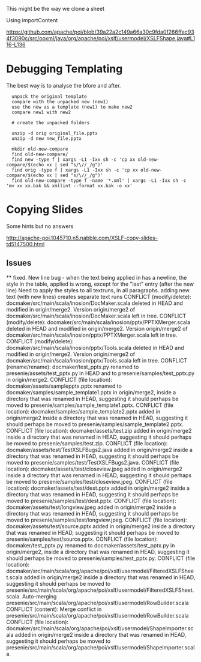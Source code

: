 This might be the way we clone a sheet

Using importContent

https://github.com/apache/poi/blob/39a22a2c149a66a30c9fda0f266ffec934f3090c/src/ooxml/java/org/apache/poi/xslf/usermodel/XSLFShape.java#L116-L136

# Debugging Templating

The best way is to analyse the bfore and after.

```
  unpack the original template
  compare with the unpacked new (new1)
  use the new as a template (new1) to make new2
  compare new1 with new2
```

```
  # create the unpacked folders

  unzip -d orig original_file.pptx
  unzip -d new new_file.pptx

  mkdir old-new-compare
  find old-new-compare/
  find new -type f | xargs -L1 -Ixx sh -c 'cp xx old-new-compare/$(echo xx | sed "s/\//_/g")'
  find orig -type f | xargs -L1 -Ixx sh -c 'cp xx old-new-compare/$(echo xx | sed "s/\//_/g")'
  find old-new-compare -type f -name '*.xml' | xargs -L1 -Ixx sh -c 'mv xx xx.bak && xmllint --format xx.bak -o xx'
```

# Copying Slides

Some hints but no answers

http://apache-poi.1045710.n5.nabble.com/XSLF-copy-slides-td5147500.html

## Issues

** fixed. New line bug - when the text being applied in has a newline, the style in the table, applied is wrong, except for the "last" entry (after the new line)
          Need to apply the styles to all textruns, in all paragraphs.
          adding new text (with new lines)  creates separate text runs
CONFLICT (modify/delete): docmaker/src/main/scala/inosion/DocMaker.scala deleted in HEAD and modified in origin/merge2.  Version origin/merge2 of docmaker/src/main/scala/inosion/DocMaker.scala left in tree.
CONFLICT (modify/delete): docmaker/src/main/scala/inosion/pptx/PPTXMerger.scala deleted in HEAD and modified in origin/merge2.  Version origin/merge2 of docmaker/src/main/scala/inosion/pptx/PPTXMerger.scala left in tree.
CONFLICT (modify/delete): docmaker/src/main/scala/inosion/pptx/Tools.scala deleted in HEAD and modified in origin/merge2.  Version origin/merge2 of docmaker/src/main/scala/inosion/pptx/Tools.scala left in tree.
CONFLICT (rename/rename): docmaker/test_pptx.py renamed to presenie/assets/test_pptx.py in HEAD and to presenie/samples/test_pptx.py in origin/merge2.
CONFLICT (file location): docmaker/assets/samplepptx.pptx renamed to docmaker/samples/sample_template1.pptx in origin/merge2, inside a directory that was renamed in HEAD, suggesting it should perhaps be moved to presenie/samples/sample_template1.pptx.
CONFLICT (file location): docmaker/samples/sample_template2.pptx added in origin/merge2 inside a directory that was renamed in HEAD, suggesting it should perhaps be moved to presenie/samples/sample_template2.pptx.
CONFLICT (file location): docmaker/assets/test.zip added in origin/merge2 inside a directory that was renamed in HEAD, suggesting it should perhaps be moved to presenie/samples/test.zip.
CONFLICT (file location): docmaker/assets/test/TestXSLFBugs2.java added in origin/merge2 inside a directory that was renamed in HEAD, suggesting it should perhaps be moved to presenie/samples/test/TestXSLFBugs2.java.
CONFLICT (file location): docmaker/assets/test/closeview.jpeg added in origin/merge2 inside a directory that was renamed in HEAD, suggesting it should perhaps be moved to presenie/samples/test/closeview.jpeg.
CONFLICT (file location): docmaker/assets/test/dest.pptx added in origin/merge2 inside a directory that was renamed in HEAD, suggesting it should perhaps be moved to presenie/samples/test/dest.pptx.
CONFLICT (file location): docmaker/assets/test/longview.jpeg added in origin/merge2 inside a directory that was renamed in HEAD, suggesting it should perhaps be moved to presenie/samples/test/longview.jpeg.
CONFLICT (file location): docmaker/assets/test/source.pptx added in origin/merge2 inside a directory that was renamed in HEAD, suggesting it should perhaps be moved to presenie/samples/test/source.pptx.
CONFLICT (file location): docmaker/test_pptx.py renamed to docmaker/assets/test_pptx.py in origin/merge2, inside a directory that was renamed in HEAD, suggesting it should perhaps be moved to presenie/samples/test_pptx.py.
CONFLICT (file location): docmaker/src/main/scala/org/apache/poi/xslf/usermodel/FilteredXSLFSheet.scala added in origin/merge2 inside a directory that was renamed in HEAD, suggesting it should perhaps be moved to presenie/src/main/scala/org/apache/poi/xslf/usermodel/FilteredXSLFSheet.scala.
Auto-merging presenie/src/main/scala/org/apache/poi/xslf/usermodel/RowBuilder.scala
CONFLICT (content): Merge conflict in presenie/src/main/scala/org/apache/poi/xslf/usermodel/RowBuilder.scala
CONFLICT (file location): docmaker/src/main/scala/org/apache/poi/xslf/usermodel/ShapeImporter.scala added in origin/merge2 inside a directory that was renamed in HEAD, suggesting it should perhaps be moved to presenie/src/main/scala/org/apache/poi/xslf/usermodel/ShapeImporter.scala.
